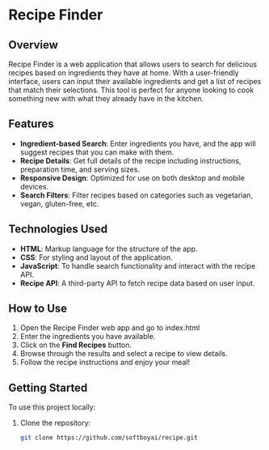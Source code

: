 # Recipe Finder

## Overview
Recipe Finder is a web application that allows users to search for delicious recipes based on ingredients they have at home. With a user-friendly interface, users can input their available ingredients and get a list of recipes that match their selections. This tool is perfect for anyone looking to cook something new with what they already have in the kitchen.

## Features
- **Ingredient-based Search**: Enter ingredients you have, and the app will suggest recipes that you can make with them.
- **Recipe Details**: Get full details of the recipe including instructions, preparation time, and serving sizes.
- **Responsive Design**: Optimized for use on both desktop and mobile devices.
- **Search Filters**: Filter recipes based on categories such as vegetarian, vegan, gluten-free, etc.

## Technologies Used
- **HTML**: Markup language for the structure of the app.
- **CSS**: For styling and layout of the application.
- **JavaScript**: To handle search functionality and interact with the recipe API.
- **Recipe API**: A third-party API to fetch recipe data based on user input.

## How to Use
1. Open the Recipe Finder web app and go to index.html
2. Enter the ingredients you have available.
3. Click on the **Find Recipes** button.
4. Browse through the results and select a recipe to view details.
5. Follow the recipe instructions and enjoy your meal!

## Getting Started
To use this project locally:
1. Clone the repository:
   ```bash
   git clone https://github.com/softboyai/recipe.git
